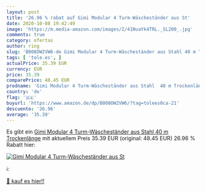 ```yaml
---
layout: post
title: '26.96 % rabat auf Gimi Modular 4 Turm-Wäscheständer aus St'
date: 2020-10-08 19:42:49
image: 'https://m.media-amazon.com/images/I/41NuaYk4TRL._SL200_.jpg'
comments: true
category: ofertas
author: ring
slug: 'B008OW2VW6-de Gimi Modular 4 Turm-Wäscheständer aus Stahl 40 m Trockenlänge'
tags: [ 'tole.es', ]
actualPrice: 35.39 EUR
currency: EUR
price: 35.39
comparePrice: 48.45 EUR
prodname: 'Gimi Modular 4 Turm-Wäscheständer aus Stahl  40 m Trockenlänge'
country: 'de'
flag: '🇩🇪'
buyurl: 'https://www.amazon.de/dp/B008OW2VW6/?tag=tolees0ca-21'
descuento: '26.96'
average: '35.39'
---
```


Es gibt ein [Gimi Modular 4 Turm-Wäscheständer aus Stahl  40 m Trockenlänge](https://www.amazon.de/dp/B008OW2VW6/?tag=tolees0ca-21) mit aktuellem Preis 35.39 EUR (original: 48.45 EUR) 26.96 % Rabatt hier:

[![Gimi Modular 4 Turm-Wäscheständer aus St](https://m.media-amazon.com/images/I/41NuaYk4TRL._SL200_.jpg)](https://www.amazon.de/dp/B008OW2VW6/?tag=tolees0ca-21)

ℹ️:


[🛒 kauf es hier!!](https://www.amazon.de/dp/B008OW2VW6/?tag=tolees0ca-21)
